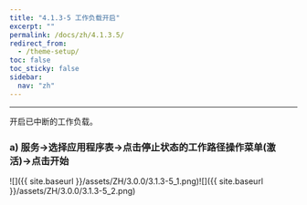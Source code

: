 ```yaml
---
title: "4.1.3-5 工作负载开启"
excerpt: ""
permalink: /docs/zh/4.1.3.5/
redirect_from:
  - /theme-setup/
toc: false
toc_sticky: false
sidebar:
  nav: "zh"
---
```


---
开启已中断的工作负载。

### a\) 服务→选择应用程序表→点击停止状态的工作路径操作菜单(激活)→点击开始
![]({{ site.baseurl }}/assets/ZH/3.0.0/3.1.3-5_1.png)![]({{ site.baseurl }}/assets/ZH/3.0.0/3.1.3-5_2.png)
